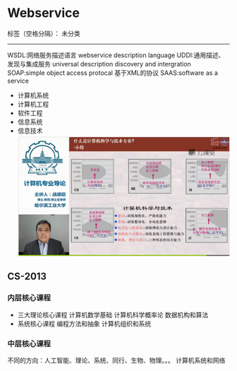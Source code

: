 ﻿# Webservice

标签（空格分隔）： 未分类

---

WSDL:网络服务描述语言 webservice description language
UDDI:通用描述、发现与集成服务 universal description discovery and intergration
SOAP:simple object access protocal 基于XML的协议
SAAS:software as a service

- 计算机系统
- 计算机工程
- 软件工程
- 信息系统
- 信息技术
![专业](images/专业.png)
## CS-2013
### 内层核心课程
- 三大理论核心课程
计算机数学基础
计算机科学概率论
数据机构和算法
- 系统核心课程
编程方法和抽象
计算机组织和系统
### 中层核心课程
不同的方向：人工智能、理论、系统、同行、生物、物理。。。
计算机系统和网络




